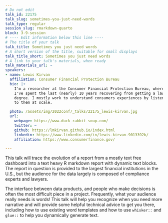 ```yaml
---
# Do not edit
talk_id: 22175
talk_slug: sometimes-you-just-need-words
talk_type: regular
session_slug: rmarkdown-quarto
block: 3-9-session
# ---- Edit information below this line ----
# The title of your talk
talk_title: Sometimes you just need words
# A short version of the title, suitable for small displays
talk_title_short: Sometimes you just need words
# A link to your talk's materials, when ready
talk_materials_url: ~
speakers:
- name: Lewis Kirvan
  affiliation: Consumer Financial Protection Bureau
  bio: |+
    I'm a researcher at the Consumer Financial Protection Bureau, where
    I've spent the last (nearly) 10 years recovering from getting a law
    degree. I mostly work to understand consumers experiences by listening
    to them at scale.

  photo: /assets/img/2022conf/_talks/22175_lewis-kirvan.jpg
  url:
    webpage: https://www.duck-rabbit-soup.com/
    twitter: ~
    github: https://lmkirvan.github.io/index.html
    linkedin: https://www.linkedin.com/in/lewis-kirvan-9013392b/
    affiliation: https://www.consumerfinance.gov/

---
```


<!-- ABSTRACT ----
Please write abstract below. You may use simple markdown (links, code style, bold, italics)
-->

This talk will trace the evolution of a report from a mostly text free dashboard
into a text heavy R markdown report with dynamic text blocks. The report in
question is provided to the largest financial institutions in the U.S., but the
audience for the data largely is composed of compliance experts and lawyers.

The interface between data products, and people who make decisions is often the
most difficult piece in a project. Frequently, what your audience really needs
is words! This talk will help you recognize when you need more narrative and
will provide some helpful technical advice to get you there, including how to
use existing word templates and how to use `whisker::` and `glue::` to help you
dynamically generate text.
